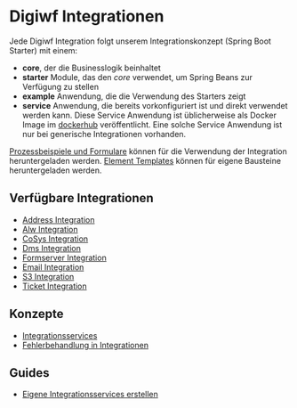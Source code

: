 # Digiwf Integrationen

Jede Digiwf Integration folgt unserem Integrationskonzept (Spring Boot Starter) mit einem:

- **core**, der die Businesslogik beinhaltet
- **starter** Module, das den *core* verwendet, um Spring Beans zur Verfügung zu stellen
- **example** Anwendung, die die Verwendung des Starters zeigt
- **service** Anwendung, die bereits vorkonfiguriert ist und direkt verwendet werden kann. Diese Service Anwendung ist
  üblicherweise als Docker Image im  [dockerhub](https://hub.docker.com/u/itatm) veröffentlicht. Eine solche Service
  Anwendung ist nur bei generische Integrationen vorhanden.

[Prozessbeispiele und Formulare](/modeling/templates/examples) können für die Verwendung der Integration heruntergeladen
werden.
[Element Templates](/modeling/templates/element-templates) können für eigene Bausteine heruntergeladen werden.

## Verfügbare Integrationen

- [Address Integration](digiwf-address-integration.md)
- [Alw Integration](digiwf-alw-integration.md)
- [CoSys Integration](digiwf-cosys-integration.md)
- [Dms Integration](digiwf-dms-integration.md)
- [Formserver Integration](digiwf-formserver-integration.md)
- [Email Integration](digiwf-mail-integration.md)
- [S3 Integration](digiwf-s3-integration.md)
- [Ticket Integration](digiwf-ticket-integration.md)

## Konzepte

- [Integrationsservices](concept/integration-service.md)
- [Fehlerbehandlung in Integrationen](concept/error-handling.md)

## Guides

- [Eigene Integrationsservices erstellen](guides/custom-integration-service.md)
